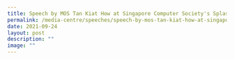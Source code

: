 ```yaml
---
title: Speech by MOS Tan Kiat How at Singapore Computer Society's Splash Awards 2021
permalink: /media-centre/speeches/speech-by-mos-tan-kiat-how-at-singapore-computer-society-splash-awards-2021/
date: 2021-09-24
layout: post
description: ""
image: ""
---
```

